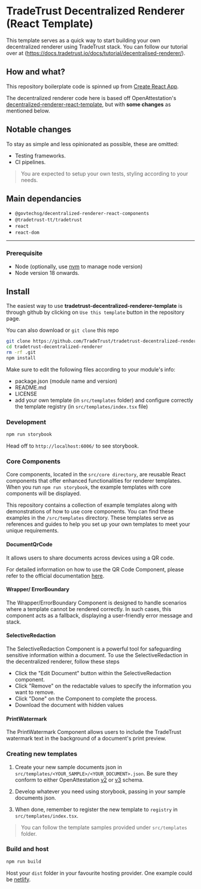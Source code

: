 # TradeTrust Decentralized Renderer (React Template)

This template serves as a quick way to start building your own decentralized renderer using TradeTrust stack. You can follow our tutorial over at (https://docs.tradetrust.io/docs/tutorial/decentralised-renderer/).

## How and what?

This repository boilerplate code is spinned up from [Create React App](https://github.com/facebook/create-react-app).

The decentralized renderer code here is based off OpenAttestation's [decentralized-renderer-react-template](https://github.com/Open-Attestation/decentralized-renderer-react-template), but with **some changes** as mentioned below.

## Notable changes

To stay as simple and less opinionated as possible, these are omitted:

- Testing frameworks.
- CI pipelines.

> You are expected to setup your own tests, styling according to your needs.

## Main dependancies

- `@govtechsg/decentralized-renderer-react-components`
- `@tradetrust-tt/tradetrust`
- `react`
- `react-dom`

---

### Prerequisite

- Node (optionally, use [nvm](https://github.com/nvm-sh/nvm) to manage node version)
- Node version 18 onwards.

## Install

The easiest way to use **tradetrust-decentralized-renderer-template** is through github by clicking on `Use this template` button in the repository page.

You can also download or `git clone` this repo

```sh
git clone https://github.com/TradeTrust/tradetrust-decentralized-renderer.git
cd tradetrust-decentralized-renderer
rm -rf .git
npm install
```

Make sure to edit the following files according to your module's info:

- package.json (module name and version)
- README.md
- LICENSE
- add your own template (in `src/templates` folder) and configure correctly the template registry (in `src/templates/index.tsx` file)

### Development

```sh
npm run storybook
```

Head off to `http://localhost:6006/` to see storybook.

### Core Components

Core components, located in the `src/core directory`, are reusable React components that offer enhanced functionalities for renderer templates. When you run `npm run storybook`, the example templates with core components will be displayed.

This repository contains a collection of example templates along with demonstrations of how to use core components. You can find these examples in the `/src/templates` directory. These templates serve as references and guides to help you set up your own templates to meet your unique requirements.

#### DocumentQrCode

It allows users to share documents across devices using a QR code.

For detailed information on how to use the QR Code Component, please refer to the official documentation [here](https://docs.tradetrust.io/docs/reference/tradetrust-website/qr-code/).

#### Wrapper/ ErrorBoundary

The Wrapper/ErrorBoundary Component is designed to handle scenarios where a template cannot be rendered correctly. In such cases, this component acts as a fallback, displaying a user-friendly error message and stack.

#### SelectiveRedaction

The SelectiveRedaction Component is a powerful tool for safeguarding sensitive information within a document. To use the SelectiveRedaction in the decentralized renderer, follow these steps

- Click the "Edit Document" button within the SelectiveRedaction component.
- Click "Remove" on the redactable values to specify the information you want to remove.
- Click "Done" on the Component to complete the process.
- Download the document with hidden values

#### PrintWatermark

The PrintWatermark Component allows users to include the TradeTrust watermark text in the background of a document's print preview.

### Creating new templates

1. Create your new sample documents json in `src/templates/<YOUR_SAMPLE>/<YOUR_DOCUMENT>.json`. Be sure they conform to either OpenAttestation [v2](https://schema.openattestation.com/2.0/schema.json) or [v3](https://schema.openattestation.com/3.0/schema.json) schema.

2. Develop whatever you need using storybook, passing in your sample documents json.

3. When done, remember to register the new template to `registry` in `src/templates/index.tsx`.

> You can follow the template samples provided under `src/templates` folder.

### Build and host

```sh
npm run build
```

Host your `dist` folder in your favourite hosting provider. One example could be [netlify](https://www.netlify.com/).

